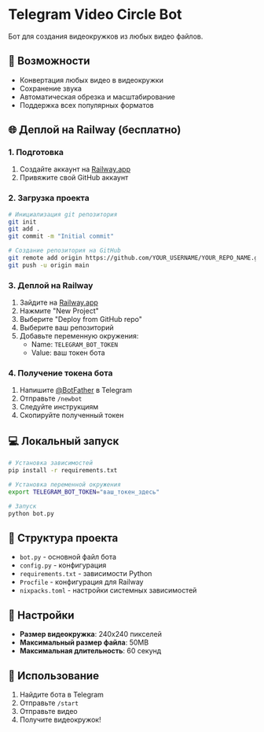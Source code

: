 # Telegram Video Circle Bot

Бот для создания видеокружков из любых видео файлов.

## 🚀 Возможности

- Конвертация любых видео в видеокружки
- Сохранение звука
- Автоматическая обрезка и масштабирование
- Поддержка всех популярных форматов

## 🌐 Деплой на Railway (бесплатно)

### 1. Подготовка

1. Создайте аккаунт на [Railway.app](https://railway.app)
2. Привяжите свой GitHub аккаунт

### 2. Загрузка проекта

```bash
# Инициализация git репозитория
git init
git add .
git commit -m "Initial commit"

# Создание репозитория на GitHub
git remote add origin https://github.com/YOUR_USERNAME/YOUR_REPO_NAME.git
git push -u origin main
```

### 3. Деплой на Railway

1. Зайдите на [Railway.app](https://railway.app)
2. Нажмите "New Project"
3. Выберите "Deploy from GitHub repo"
4. Выберите ваш репозиторий
5. Добавьте переменную окружения:
   - Name: `TELEGRAM_BOT_TOKEN`
   - Value: ваш токен бота

### 4. Получение токена бота

1. Напишите [@BotFather](https://t.me/botfather) в Telegram
2. Отправьте `/newbot`
3. Следуйте инструкциям
4. Скопируйте полученный токен

## 💻 Локальный запуск

```bash
# Установка зависимостей
pip install -r requirements.txt

# Установка переменной окружения
export TELEGRAM_BOT_TOKEN="ваш_токен_здесь"

# Запуск
python bot.py
```

## 📁 Структура проекта

- `bot.py` - основной файл бота
- `config.py` - конфигурация
- `requirements.txt` - зависимости Python
- `Procfile` - конфигурация для Railway
- `nixpacks.toml` - настройки системных зависимостей

## 🔧 Настройки

- **Размер видеокружка**: 240x240 пикселей
- **Максимальный размер файла**: 50MB
- **Максимальная длительность**: 60 секунд

## 🎯 Использование

1. Найдите бота в Telegram
2. Отправьте `/start`
3. Отправьте видео
4. Получите видеокружок!
